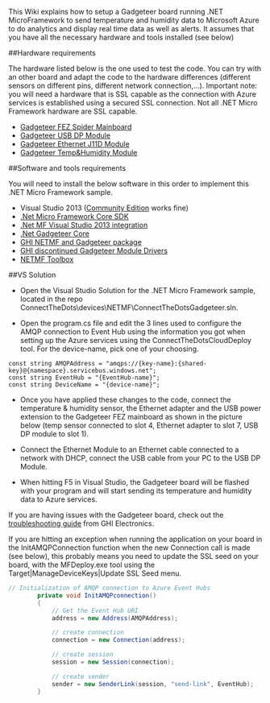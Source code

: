 This Wiki explains how to setup a Gadgeteer board running .NET MicroFramework to send temperature and humidity data to Microsoft Azure to do analytics and display real time data as well as alerts.
It assumes that you have all the necessary hardware and tools installed (see below)

##Hardware requirements

The hardware listed below is the one used to test the code. You can try with an other board and adapt the code to the hardware differences (different sensors on different pins, different network connection,...). Important note: you will need a hardware that is SSL capable as the connection with Azure services is established using a secured SSL connection. Not all .NET Micro Framework hardware are SSL capable.

 - [Gadgeteer FEZ Spider Mainboard][1]
 - [Gadgeteer USB DP Module][2]
 - [Gadgeteer Ethernet J11D Module][3]
 - [Gadgeteer Temp&Humidity Module][4]

##Software and tools requirements

You will need to install the below software in this order to implement this .NET Micro Framework sample.

 - Visual Studio 2013 ([Community Edition][5] works fine)
 - [.Net Micro Framework Core SDK][6]
 - [.Net MF Visual Studio 2013 integration][7]
 - [.Net Gadgeteer Core][8]
 - [GHI NETMF and Gadgeteer package][9]
 - [GHI discontinued Gadgeteer Module Drivers][11]
 - [NETMF Toolbox][12]

##VS Solution

* Open the Visual Studio Solution for the .NET Micro Framework sample, located in the repo ConnectTheDots\devices\NETMF\ConnectTheDotsGadgeteer.sln.

* Open the program.cs file and edit the 3 lines used to configure the AMQP connection to Event Hub using the information you got when setting up the Azure services using the ConnectTheDotsCloudDeploy tool. For the device-name, pick one of your choosing.

```
const string AMQPAddress = "amqps://{key-name}:{shared-key}@{namespace}.servicebus.windows.net";
const string EventHub = "{EventHub-name}";
const string DeviceName = "{device-name}";
```

* Once you have applied these changes to the code, connect the temperature & humidity sensor, the Ethernet adapter and the USB power extension to the Gadgeteer FEZ mainboard as shown in the picture below (temp sensor connected to slot 4, Ethernet adapter to slot 7, USB DP module to slot 1).

* Connect the Ethernet Module to an Ethernet cable connected to a network with DHCP, connect the USB cable from your PC to the USB DP Module.

* When hitting F5 in Visual Studio, the Gadgeteer board will be flashed with your program and will start sending its temperature and humidity data to Azure services.

If you are having issues with the Gadgeteer board, check out the [troubleshooting guide][10] from GHI Electronics. 

If you are hitting an exception when running the application on your board in the InitAMQPConnection function when the new Connection call is made (see below), this probably means you need to update the SSL seed on your board, with the MFDeploy.exe tool using the Target|ManageDeviceKeys|Update SSL Seed menu.

```csharp
// Initialization of AMQP connection to Azure Event Hubs
        private void InitAMQPconnection()
        {
            // Get the Event Hub URI
            address = new Address(AMQPAddress);

            // create connection
            connection = new Connection(address);

            // create session
            session = new Session(connection);

            // create sender
            sender = new SenderLink(session, "send-link", EventHub);
        }
```

  [1]: https://www.ghielectronics.com/catalog/product/269
  [2]: https://www.ghielectronics.com/catalog/product/280
  [3]: https://www.ghielectronics.com/catalog/product/284
  [4]: https://www.ghielectronics.com/catalog/product/344
  [5]: http://go.microsoft.com/?linkid=9863608
  [6]: http://netmf.codeplex.com/downloads/get/911182
  [7]: http://netmf.codeplex.com/downloads/get/911183
  [8]: http://gadgeteer.codeplex.com/downloads/get/918081
  [9]: https://www.ghielectronics.com/support/netmf/sdk/24/netmf-and-gadgeteer-package-2014-r5
  [10]: https://www.ghielectronics.com/docs/165/netmf-and-gadgeteer-troubleshooting
  [11]: https://www.ghielectronics.com/docs/299/discontinued-gadgeteer-module-drivers
  [12]: http://netmftoolbox.codeplex.com/